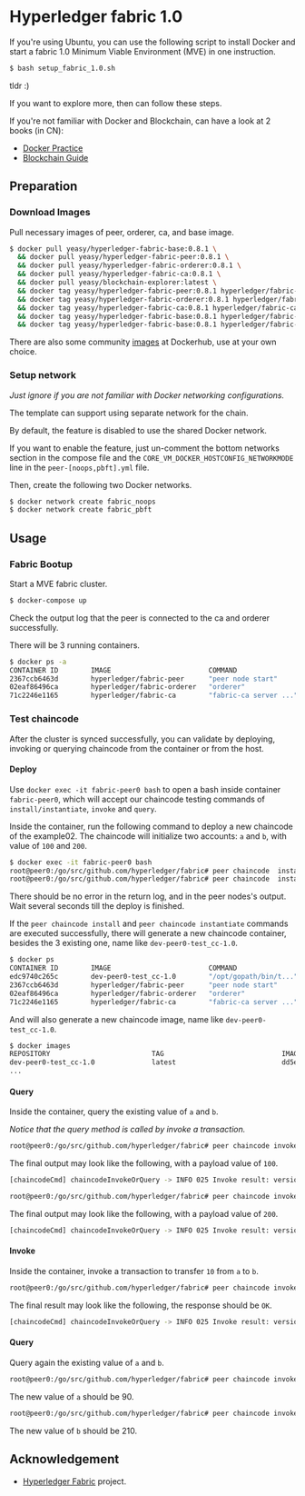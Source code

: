 # Hyperledger fabric 1.0

If you're using Ubuntu, you can use the following script to install Docker and start a fabric 1.0 Minimum Viable Environment (MVE) in one instruction.

```sh
$ bash setup_fabric_1.0.sh
```

tldr :)

If you want to explore more, then can follow these steps.

If you're not familiar with Docker and Blockchain, can have a look at 2 books (in CN):

* [Docker Practice](https://github.com/yeasy/docker_practice)
* [Blockchain Guide](https://github.com/yeasy/blockchain_guide)

## Preparation

### Download Images

Pull necessary images of peer, orderer, ca, and base image.

```sh
$ docker pull yeasy/hyperledger-fabric-base:0.8.1 \
  && docker pull yeasy/hyperledger-fabric-peer:0.8.1 \
  && docker pull yeasy/hyperledger-fabric-orderer:0.8.1 \
  && docker pull yeasy/hyperledger-fabric-ca:0.8.1 \
  && docker pull yeasy/blockchain-explorer:latest \
  && docker tag yeasy/hyperledger-fabric-peer:0.8.1 hyperledger/fabric-peer \
  && docker tag yeasy/hyperledger-fabric-orderer:0.8.1 hyperledger/fabric-orderer \
  && docker tag yeasy/hyperledger-fabric-ca:0.8.1 hyperledger/fabric-ca \
  && docker tag yeasy/hyperledger-fabric-base:0.8.1 hyperledger/fabric-baseimage \
  && docker tag yeasy/hyperledger-fabric-base:0.8.1 hyperledger/fabric-ccenv:x86_64-1.0.0-snapshot-preview
```

There are also some community [images](https://hub.docker.com/r/hyperledger/) at Dockerhub, use at your own choice.


### Setup network

*Just ignore if you are not familiar with Docker networking configurations.*

The template can support using separate network for the chain.

By default, the feature is disabled to use the shared Docker network.

If you want to enable the feature, just un-comment the bottom networks section in the compose file and the `CORE_VM_DOCKER_HOSTCONFIG_NETWORKMODE` line in the `peer-[noops,pbft].yml` file.

Then, create the following two Docker networks.

```sh
$ docker network create fabric_noops
$ docker network create fabric_pbft
```

## Usage

### Fabric Bootup

Start a MVE fabric cluster.

```sh
$ docker-compose up
```

Check the output log that the peer is connected to the ca and orderer successfully.

There will be 3 running containers.

```bash
$ docker ps -a
CONTAINER ID        IMAGE                        COMMAND                  CREATED             STATUS              PORTS                                             NAMES
2367ccb6463d        hyperledger/fabric-peer      "peer node start"        6 minutes ago      Up 6 minutes       7050/tcp, 7052-7059/tcp, 0.0.0.0:7051->7051/tcp   fabric-peer0
02eaf86496ca        hyperledger/fabric-orderer   "orderer"                6 minutes ago      Up 6 minutes       0.0.0.0:7050->7050/tcp                            fabric-orderer
71c2246e1165        hyperledger/fabric-ca        "fabric-ca server ..."   6 minutes ago      Up 6 minutes       7054/tcp, 0.0.0.0:8888->8888/tcp 
```

### Test chaincode

After the cluster is synced successfully, you can validate by deploying, invoking or querying chaincode from the container or from the host.

#### Deploy
Use `docker exec -it fabric-peer0 bash` to open a bash inside container `fabric-peer0`, which will accept our chaincode testing commands of `install/instantiate`, `invoke` and `query`.

Inside the container, run the following command to deploy a new chaincode of the example02. The chaincode will initialize two accounts: `a` and `b`, with value of `100` and `200`.

```bash
$ docker exec -it fabric-peer0 bash
root@peer0:/go/src/github.com/hyperledger/fabric# peer chaincode  install -v 1.0 -n test_cc -p github.com/hyperledger/fabric/examples/chaincode/go/chaincode_example02 -c '{"Args":["init","a","100","b","200"]}'
root@peer0:/go/src/github.com/hyperledger/fabric# peer chaincode  instantiate -v 1.0 -n test_cc -p github.com/hyperledger/fabric/examples/chaincode/go/chaincode_example02 -c '{"Args":["init","a","100","b","200"]}'
```

There should be no error in the return log, and in the peer nodes's output. 
Wait several seconds till the deploy is finished.

If the `peer chaincode install` and `peer chaincode instantiate` commands are executed successfully, there will generate a new chaincode container, besides the 3 existing one, name like `dev-peer0-test_cc-1.0`.
```bash
$ docker ps
CONTAINER ID        IMAGE                        COMMAND                  CREATED             STATUS              PORTS                                             NAMES
edc9740c265c        dev-peer0-test_cc-1.0        "/opt/gopath/bin/t..."   34 minutes ago      Up 34 minutes                                                         dev-peer0-test_cc-1.0
2367ccb6463d        hyperledger/fabric-peer      "peer node start"        36 minutes ago      Up 36 minutes       7050/tcp, 7052-7059/tcp, 0.0.0.0:7051->7051/tcp   fabric-peer0
02eaf86496ca        hyperledger/fabric-orderer   "orderer"                36 minutes ago      Up 36 minutes       0.0.0.0:7050->7050/tcp                            fabric-orderer
71c2246e1165        hyperledger/fabric-ca        "fabric-ca server ..."   36 minutes ago      Up 36 minutes       7054/tcp, 0.0.0.0:8888->8888/tcp 
```

And will also generate a new chaincode image, name like `dev-peer0-test_cc-1.0`.
```bash
$ docker images
REPOSITORY                         TAG                             IMAGE ID            CREATED             SIZE
dev-peer0-test_cc-1.0              latest                          dd5ea867023e        36 minutes ago      874 MB
...
```

#### Query
Inside the container, query the existing value of `a` and `b`.

*Notice that the query method is called by invoke a transaction.*

```bash
root@peer0:/go/src/github.com/hyperledger/fabric# peer chaincode invoke -n test_cc -c '{"Args":["query","a"]}'
```

The final output may look like the following, with a payload value of `100`.

```bash
[chaincodeCmd] chaincodeInvokeOrQuery -> INFO 025 Invoke result: version:1 response:<status:200 message:"OK" payload:"100" > payload:"\n M\357\236W\346\363W\320\\#[6H\246s\273\2270<3\253\340i\311i\371i\341\0143\301?\022(\n&\002\004lccc\001\007test_cc\004\001\001\001\001\000\007test_cc\001\001a\004\001\001\001\001\000" endorsement:<endorser:"\n\007DEFAULT\022\232\007-----BEGIN -----\nMIICjDCCAjKgAwIBAgIUBEVwsSx0TmqdbzNwleNBBzoIT0wwCgYIKoZIzj0EAwIw\nfzELMAkGA1UEBhMCVVMxEzARBgNVBAgTCkNhbGlmb3JuaWExFjAUBgNVBAcTDVNh\nbiBGcmFuY2lzY28xHzAdBgNVBAoTFkludGVybmV0IFdpZGdldHMsIEluYy4xDDAK\nBgNVBAsTA1dXVzEUMBIGA1UEAxMLZXhhbXBsZS5jb20wHhcNMTYxMTExMTcwNzAw\nWhcNMTcxMTExMTcwNzAwWjBjMQswCQYDVQQGEwJVUzEXMBUGA1UECBMOTm9ydGgg\nQ2Fyb2xpbmExEDAOBgNVBAcTB1JhbGVpZ2gxGzAZBgNVBAoTEkh5cGVybGVkZ2Vy\nIEZhYnJpYzEMMAoGA1UECxMDQ09QMFkwEwYHKoZIzj0CAQYIKoZIzj0DAQcDQgAE\nHBuKsAO43hs4JGpFfiGMkB/xsILTsOvmN2WmwpsPHZNL6w8HWe3xCPQtdG/XJJvZ\n+C756KEsUBM3yw5PTfku8qOBpzCBpDAOBgNVHQ8BAf8EBAMCBaAwHQYDVR0lBBYw\nFAYIKwYBBQUHAwEGCCsGAQUFBwMCMAwGA1UdEwEB/wQCMAAwHQYDVR0OBBYEFOFC\ndcUZ4es3ltiCgAVDoyLfVpPIMB8GA1UdIwQYMBaAFBdnQj2qnoI/xMUdn1vDmdG1\nnEgQMCUGA1UdEQQeMByCCm15aG9zdC5jb22CDnd3dy5teWhvc3QuY29tMAoGCCqG\nSM49BAMCA0gAMEUCIDf9Hbl4xn3z4EwNKmilM9lX2Fq4jWpAaRVB97OmVEeyAiEA\n25aDPQHGGq2AvhKT0wvt08cX1GTGCIbfmuLpMwKQj38=\n-----END -----\n" signature:"0E\002 +\223\213\026\025\006|H\300\205\362\345\251\373a\241\241\373\360H\032'&\223#\035W\354\032\0321\214\002!\000\351y\027\220\351\317\342\235\255\266zqfO\305\207\346\314\256\005L\025\244A\361-\241>~h\307\"" >
```

```bash
root@peer0:/go/src/github.com/hyperledger/fabric# peer chaincode invoke -n test_cc -c '{"Args":["query","b"]}'
```

The final output may look like the following, with a payload value of `200`.

```bash
[chaincodeCmd] chaincodeInvokeOrQuery -> INFO 025 Invoke result: version:1 response:<status:200 message:"OK" payload:"200" > payload:"\n \237K\000W\360\374\207\210\201PF\220\222 8-\220\223\257\373\\\272\231c\3622\306\332\356\246\346\300\022(\n&\002\007test_cc\001\001b\004\001\001\001\001\000\004lccc\001\007test_cc\004\001\001\001\001\000" endorsement:<endorser:"\n\007DEFAULT\022\232\007-----BEGIN -----\nMIICjDCCAjKgAwIBAgIUBEVwsSx0TmqdbzNwleNBBzoIT0wwCgYIKoZIzj0EAwIw\nfzELMAkGA1UEBhMCVVMxEzARBgNVBAgTCkNhbGlmb3JuaWExFjAUBgNVBAcTDVNh\nbiBGcmFuY2lzY28xHzAdBgNVBAoTFkludGVybmV0IFdpZGdldHMsIEluYy4xDDAK\nBgNVBAsTA1dXVzEUMBIGA1UEAxMLZXhhbXBsZS5jb20wHhcNMTYxMTExMTcwNzAw\nWhcNMTcxMTExMTcwNzAwWjBjMQswCQYDVQQGEwJVUzEXMBUGA1UECBMOTm9ydGgg\nQ2Fyb2xpbmExEDAOBgNVBAcTB1JhbGVpZ2gxGzAZBgNVBAoTEkh5cGVybGVkZ2Vy\nIEZhYnJpYzEMMAoGA1UECxMDQ09QMFkwEwYHKoZIzj0CAQYIKoZIzj0DAQcDQgAE\nHBuKsAO43hs4JGpFfiGMkB/xsILTsOvmN2WmwpsPHZNL6w8HWe3xCPQtdG/XJJvZ\n+C756KEsUBM3yw5PTfku8qOBpzCBpDAOBgNVHQ8BAf8EBAMCBaAwHQYDVR0lBBYw\nFAYIKwYBBQUHAwEGCCsGAQUFBwMCMAwGA1UdEwEB/wQCMAAwHQYDVR0OBBYEFOFC\ndcUZ4es3ltiCgAVDoyLfVpPIMB8GA1UdIwQYMBaAFBdnQj2qnoI/xMUdn1vDmdG1\nnEgQMCUGA1UdEQQeMByCCm15aG9zdC5jb22CDnd3dy5teWhvc3QuY29tMAoGCCqG\nSM49BAMCA0gAMEUCIDf9Hbl4xn3z4EwNKmilM9lX2Fq4jWpAaRVB97OmVEeyAiEA\n25aDPQHGGq2AvhKT0wvt08cX1GTGCIbfmuLpMwKQj38=\n-----END -----\n" signature:"0E\002!\000\372\223\021\305\032\351L\362`?\\\274\233\334\332\374\250,H\"vq~\226^\2707W\300\207D8\002 \034\031/$&\360<iI\372\323\017\352QTwH\263\217\003E\312\306\020\036\225\026\0103^a\307" >
```


#### Invoke
Inside the container, invoke a transaction to transfer `10` from `a` to `b`.

```bash
root@peer0:/go/src/github.com/hyperledger/fabric# peer chaincode invoke -n test_cc -c '{"Args":["invoke","a","b","10"]}'
```

The final result may look like the following, the response should be `OK`.

```bash
[chaincodeCmd] chaincodeInvokeOrQuery -> INFO 025 Invoke result: version:1 response:<status:200 message:"OK" > payload:"\n I\225\305\002\232&\241N\031wQ\002\304Q\332H\247\330f\271\216Pp\311\254\314\226\255\277\031\325H\022<\n:\002\004lccc\001\007test_cc\004\001\001\001\001\000\007test_cc\002\001a\004\001\001\001\001\001b\004\001\001\001\001\002\001b\000\003210\001a\000\00290" endorsement:<endorser:"\n\007DEFAULT\022\232\007-----BEGIN -----\nMIICjDCCAjKgAwIBAgIUBEVwsSx0TmqdbzNwleNBBzoIT0wwCgYIKoZIzj0EAwIw\nfzELMAkGA1UEBhMCVVMxEzARBgNVBAgTCkNhbGlmb3JuaWExFjAUBgNVBAcTDVNh\nbiBGcmFuY2lzY28xHzAdBgNVBAoTFkludGVybmV0IFdpZGdldHMsIEluYy4xDDAK\nBgNVBAsTA1dXVzEUMBIGA1UEAxMLZXhhbXBsZS5jb20wHhcNMTYxMTExMTcwNzAw\nWhcNMTcxMTExMTcwNzAwWjBjMQswCQYDVQQGEwJVUzEXMBUGA1UECBMOTm9ydGgg\nQ2Fyb2xpbmExEDAOBgNVBAcTB1JhbGVpZ2gxGzAZBgNVBAoTEkh5cGVybGVkZ2Vy\nIEZhYnJpYzEMMAoGA1UECxMDQ09QMFkwEwYHKoZIzj0CAQYIKoZIzj0DAQcDQgAE\nHBuKsAO43hs4JGpFfiGMkB/xsILTsOvmN2WmwpsPHZNL6w8HWe3xCPQtdG/XJJvZ\n+C756KEsUBM3yw5PTfku8qOBpzCBpDAOBgNVHQ8BAf8EBAMCBaAwHQYDVR0lBBYw\nFAYIKwYBBQUHAwEGCCsGAQUFBwMCMAwGA1UdEwEB/wQCMAAwHQYDVR0OBBYEFOFC\ndcUZ4es3ltiCgAVDoyLfVpPIMB8GA1UdIwQYMBaAFBdnQj2qnoI/xMUdn1vDmdG1\nnEgQMCUGA1UdEQQeMByCCm15aG9zdC5jb22CDnd3dy5teWhvc3QuY29tMAoGCCqG\nSM49BAMCA0gAMEUCIDf9Hbl4xn3z4EwNKmilM9lX2Fq4jWpAaRVB97OmVEeyAiEA\n25aDPQHGGq2AvhKT0wvt08cX1GTGCIbfmuLpMwKQj38=\n-----END -----\n" signature:"0E\002 h\260\3062\022\315\016\345\032C\002W\361\366\313\366\225\002\300\250\017\0047\314\361P\270\261\330\226\371\006\002!\000\376\331\222JI\026\026\347\010Y73\334}\321\311\236\265\325'\"\317\311:l\\\025\240\334\2073\202" >
```

#### Query
Query again the existing value of `a` and `b`.

```bash
root@peer0:/go/src/github.com/hyperledger/fabric# peer chaincode invoke -n test_cc -c '{"Args":["query","a"]}'
```
The new value of `a` should be 90.

```bash
root@peer0:/go/src/github.com/hyperledger/fabric# peer chaincode invoke -n test_cc -c '{"Args":["query","a"]}'
```
The new value of `b` should be 210.

## Acknowledgement
* [Hyperledger Fabric](https://github.com/hyperledger/fabric/) project.
